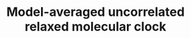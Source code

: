 ---
layout: feature
title: Model-averaged uncorrelated relaxed molecular clock
url_beast2_imp: https://github.com/CompEvol/beast2/issues/170
label_beast2_imp: "issue #170"
pr_beast2_imp: false
url_beast1_imp: https://doi.org/10.1093/molbev/msr232
label_beast1_imp: li2012
pr_beast1_imp: true
url_theory: https://doi.org/10.1093/molbev/msr232
label_theory: li2012
category: Clock models
---